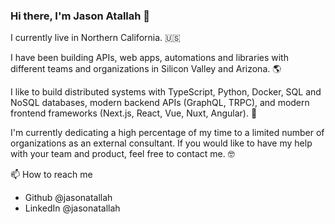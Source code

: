 ### Hi there, I'm Jason Atallah 👋

I currently live in Northern California. 🇺🇸

I have been building APIs, web apps, automations and libraries with different teams and organizations in Silicon Valley and Arizona. 🌎

I like to build distributed systems with TypeScript, Python, Docker, SQL and NoSQL databases, modern backend APIs (GraphQL, TRPC), and modern frontend frameworks (Next.js, React, Vue, Nuxt, Angular). 🤖

I'm currently dedicating a high percentage of my time to a limited number of organizations as an external consultant. If you would like to have my help with your team and product, feel free to contact me. 🤓

📫 How to reach me
- Github @jasonatallah
- LinkedIn @jasonatallah
